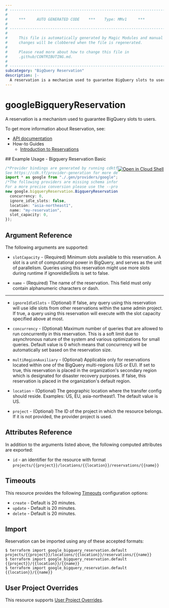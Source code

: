 ```yaml
---
# ----------------------------------------------------------------------------
#
#     ***     AUTO GENERATED CODE    ***    Type: MMv1     ***
#
# ----------------------------------------------------------------------------
#
#     This file is automatically generated by Magic Modules and manual
#     changes will be clobbered when the file is regenerated.
#
#     Please read more about how to change this file in
#     .github/CONTRIBUTING.md.
#
# ----------------------------------------------------------------------------
subcategory: "BigQuery Reservation"
description: |-
  A reservation is a mechanism used to guarantee BigQuery slots to users.
---
```


# googleBigqueryReservation

A reservation is a mechanism used to guarantee BigQuery slots to users.

To get more information about Reservation, see:

* [API documentation](https://cloud.google.com/bigquery/docs/reference/reservations/rest/v1/projects.locations.reservations/create)
* How-to Guides
  * [Introduction to Reservations](https://cloud.google.com/bigquery/docs/reservations-intro)

<div class = "oics-button" style="float: right; margin: 0 0 -15px">
  <a href="https://console.cloud.google.com/cloudshell/open?cloudshell_git_repo=https%3A%2F%2Fgithub.com%2Fterraform-google-modules%2Fdocs-examples.git&cloudshell_working_dir=bigquery_reservation_basic&cloudshell_image=gcr.io%2Fgraphite-cloud-shell-images%2Fterraform%3Alatest&open_in_editor=main.tf&cloudshell_print=.%2Fmotd&cloudshell_tutorial=.%2Ftutorial.md" target="_blank">
    <img alt="Open in Cloud Shell" src="//gstatic.com/cloudssh/images/open-btn.svg" style="max-height: 44px; margin: 32px auto; max-width: 100%;">
  </a>
</div>
## Example Usage - Bigquery Reservation Basic

```typescript
/*Provider bindings are generated by running cdktf get.
See https://cdk.tf/provider-generation for more details.*/
import * as google from "./.gen/providers/google";
/*The following providers are missing schema information and might need manual adjustments to synthesize correctly: google.
For a more precise conversion please use the --provider flag in convert.*/
new google.bigqueryReservation.BigqueryReservation(this, "reservation", {
  concurrency: 0,
  ignore_idle_slots: false,
  location: "asia-northeast1",
  name: "my-reservation",
  slot_capacity: 0,
});

```

## Argument Reference

The following arguments are supported:

*   `slotCapacity` -
    (Required)
    Minimum slots available to this reservation. A slot is a unit of computational power in BigQuery, and serves as the
    unit of parallelism. Queries using this reservation might use more slots during runtime if ignoreIdleSlots is set to false.

*   `name` -
    (Required)
    The name of the reservation. This field must only contain alphanumeric characters or dash.

***

*   `ignoreIdleSlots` -
    (Optional)
    If false, any query using this reservation will use idle slots from other reservations within
    the same admin project. If true, a query using this reservation will execute with the slot
    capacity specified above at most.

*   `concurrency` -
    (Optional)
    Maximum number of queries that are allowed to run concurrently in this reservation. This is a soft limit due to asynchronous nature of the system and various optimizations for small queries. Default value is 0 which means that concurrency will be automatically set based on the reservation size.

*   `multiRegionAuxiliary` -
    (Optional)
    Applicable only for reservations located within one of the BigQuery multi-regions (US or EU).
    If set to true, this reservation is placed in the organization's secondary region which is designated for disaster recovery purposes. If false, this reservation is placed in the organization's default region.

*   `location` -
    (Optional)
    The geographic location where the transfer config should reside.
    Examples: US, EU, asia-northeast1. The default value is US.

*   `project` - (Optional) The ID of the project in which the resource belongs.
    If it is not provided, the provider project is used.

## Attributes Reference

In addition to the arguments listed above, the following computed attributes are exported:

* `id` - an identifier for the resource with format `projects/{{project}}/locations/{{location}}/reservations/{{name}}`

## Timeouts

This resource provides the following
[Timeouts](https://developer.hashicorp.com/terraform/plugin/sdkv2/resources/retries-and-customizable-timeouts) configuration options:

* `create` - Default is 20 minutes.
* `update` - Default is 20 minutes.
* `delete` - Default is 20 minutes.

## Import

Reservation can be imported using any of these accepted formats:

```console
$ terraform import google_bigquery_reservation.default projects/{{project}}/locations/{{location}}/reservations/{{name}}
$ terraform import google_bigquery_reservation.default {{project}}/{{location}}/{{name}}
$ terraform import google_bigquery_reservation.default {{location}}/{{name}}
```

## User Project Overrides

This resource supports [User Project Overrides](https://registry.terraform.io/providers/hashicorp/google/latest/docs/guides/provider_reference#user_project_override).
